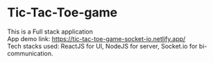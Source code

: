 # Tic-Tac-Toe-game<br>
This is a Full stack application<br>
App demo link: https://tic-tac-toe-game-socket-io.netlify.app/<br>
Tech stacks used: ReactJS for UI, NodeJS for server, Socket.io for bi-communication.<br>

